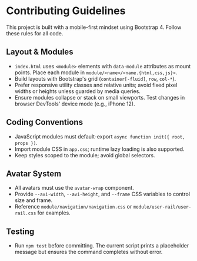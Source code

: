 # Contributing Guidelines

This project is built with a mobile-first mindset using Bootstrap 4. Follow these rules for all code.

## Layout & Modules
- `index.html` uses `<module>` elements with `data-module` attributes as mount points. Place each module in `module/<name>/<name.{html,css,js}>`.
- Build layouts with Bootstrap's grid (`container[-fluid]`, `row`, `col-*`).
- Prefer responsive utility classes and relative units; avoid fixed pixel widths or heights unless guarded by media queries.
- Ensure modules collapse or stack on small viewports. Test changes in browser DevTools' device mode (e.g., iPhone 12).

## Coding Conventions
- JavaScript modules must default-export `async function init({ root, props })`.
- Import module CSS in `app.css`; runtime lazy loading is also supported.
- Keep styles scoped to the module; avoid global selectors.

## Avatar System
- All avatars must use the `avatar-wrap` component.
- Provide `--avi-width`, `--avi-height`, and `--frame` CSS variables to control size and frame.
- Reference `module/navigation/navigation.css` or `module/user-rail/user-rail.css` for examples.

## Testing
- Run `npm test` before committing. The current script prints a placeholder message but ensures the command completes without error.
